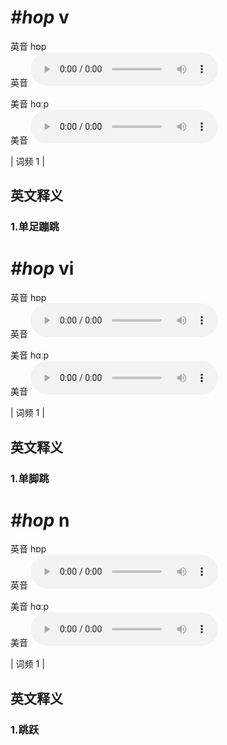 # ***\#hop*** v
英音 hɒp  
英音
<audio src="./media/hop1.aac" controls="controls"></audio>

美音 hɑːp  
美音
<audio src="./media/hop2.aac" controls="controls"></audio>



| 词频 1 |  

英文释义
---
### 1.**单足蹦跳**  


# ***\#hop*** vi
英音 hɒp  
英音
<audio src="./media/hop1.aac" controls="controls"></audio>

美音 hɑːp  
美音
<audio src="./media/hop2.aac" controls="controls"></audio>



| 词频 1 |  

英文释义
---
### 1.**单脚跳**  


# ***\#hop*** n
英音 hɒp  
英音
<audio src="./media/hop1.aac" controls="controls"></audio>

美音 hɑːp  
美音
<audio src="./media/hop2.aac" controls="controls"></audio>



| 词频 1 |  

英文释义
---
### 1.**跳跃**  


